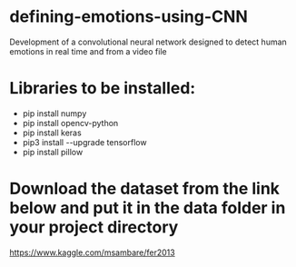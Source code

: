 # defining-emotions-using-CNN
Development of a convolutional neural network designed to detect human emotions in real time and from a video file
# Libraries to be installed:
- pip install numpy
- pip install opencv-python
- pip install keras
- pip3 install --upgrade tensorflow
- pip install pillow
# Download the dataset from the link below and put it in the data folder in your project directory
https://www.kaggle.com/msambare/fer2013
